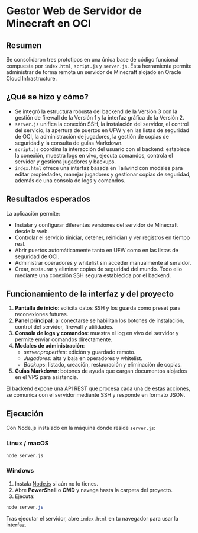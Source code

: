 # Gestor Web de Servidor de Minecraft en OCI

## Resumen

Se consolidaron tres prototipos en una única base de código funcional compuesta por `index.html`, `script.js` y `server.js`. Esta herramienta permite administrar de forma remota un servidor de Minecraft alojado en Oracle Cloud Infrastructure.

## ¿Qué se hizo y cómo?

  - Se integró la estructura robusta del backend de la Versión 3 con la gestión de firewall de la Versión 1 y la interfaz gráfica de la Versión 2.
  - `server.js` unifica la conexión SSH, la instalación del servidor, el control del servicio, la apertura de puertos en UFW y en las listas de seguridad de OCI, la administración de jugadores, la gestión de copias de seguridad y la consulta de guías Markdown.
  - `script.js` coordina la interacción del usuario con el backend: establece la conexión, muestra logs en vivo, ejecuta comandos, controla el servidor y gestiona jugadores y backups.
  - `index.html` ofrece una interfaz basada en Tailwind con modales para editar propiedades, manejar jugadores y gestionar copias de seguridad, además de una consola de logs y comandos.

## Resultados esperados

La aplicación permite:

  - Instalar y configurar diferentes versiones del servidor de Minecraft desde la web.
  - Controlar el servicio (iniciar, detener, reiniciar) y ver registros en tiempo real.
  - Abrir puertos automáticamente tanto en UFW como en las listas de seguridad de OCI.
  - Administrar operadores y whitelist sin acceder manualmente al servidor.
  - Crear, restaurar y eliminar copias de seguridad del mundo.
    Todo ello mediante una conexión SSH segura establecida por el backend.

## Funcionamiento de la interfaz y del proyecto

1.  **Pantalla de inicio**: solicita datos SSH y los guarda como preset para reconexiones futuras.
2.  **Panel principal**: al conectarse se habilitan los botones de instalación, control del servidor, firewall y utilidades.
3.  **Consola de logs y comandos**: muestra el log en vivo del servidor y permite enviar comandos directamente.
4.  **Modales de administración**:
      - *server.properties*: edición y guardado remoto.
      - *Jugadores*: alta y baja en operadores y whitelist.
      - *Backups*: listado, creación, restauración y eliminación de copias.
5.  **Guías Markdown**: botones de ayuda que cargan documentos alojados en el VPS para asistencia.

El backend expone una API REST que procesa cada una de estas acciones, se comunica con el servidor mediante SSH y responde en formato JSON.

## Ejecución

Con Node.js instalado en la máquina donde reside `server.js`:

### Linux / macOS

```bash
node server.js
```

### Windows

1.  Instala [Node.js](https://nodejs.org/) si aún no lo tienes.
2.  Abre **PowerShell** o **CMD** y navega hasta la carpeta del proyecto.
3.  Ejecuta:

<!-- end list -->

```powershell
node server.js
```

Tras ejecutar el servidor, abre `index.html` en tu navegador para usar la interfaz.